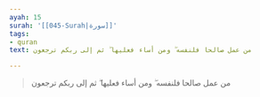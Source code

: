 ```yaml
---
ayah: 15
surah: '[[045-Surah|سورة]]'
tags:
- quran
text: من عمل صالحا فلنفسه ۖ ومن أساء فعليها ۖ ثم إلى ربكم ترجعون

---
```

> من عمل صالحا فلنفسه ۖ ومن أساء فعليها ۖ ثم إلى ربكم ترجعون
